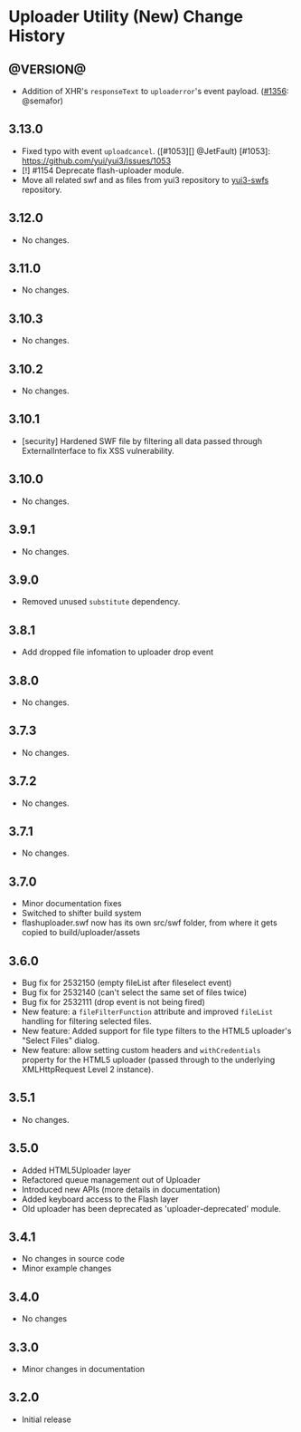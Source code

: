 Uploader Utility (New) Change History
=====================================

@VERSION@
------

* Addition of XHR's `responseText` to `uploaderror`'s event payload. ([#1356][]: @semafor)

[#1356]: https://github.com/yui/yui3/issues/1356

3.13.0
------

* Fixed typo with event `uploadcancel`. ([#1053][] @JetFault) [#1053]: https://github.com/yui/yui3/issues/1053
* [!] #1154 Deprecate flash-uploader module.
* Move all related swf and as files from yui3 repository to <a href="https://github.com/yui/yui3-swfs">yui3-swfs</a> repository.

3.12.0
------

* No changes.

3.11.0
------

* No changes.

3.10.3
------

* No changes.

3.10.2
------

* No changes.

3.10.1
------

* [security] Hardened SWF file by filtering all data passed through ExternalInterface to fix XSS vulnerability.

3.10.0
------

* No changes.

3.9.1
-----

* No changes.

3.9.0
-----

* Removed unused `substitute` dependency.

3.8.1
-----

* Add dropped file infomation to uploader drop event

3.8.0
-----

* No changes.

3.7.3
-----

* No changes.

3.7.2
-----

* No changes.

3.7.1
-----

* No changes.

3.7.0
-----

  * Minor documentation fixes
  * Switched to shifter build system
  * flashuploader.swf now has its own src/swf folder, from where it gets copied to build/uploader/assets

3.6.0
-----
  * Bug fix for 2532150 (empty fileList after fileselect event)
  * Bug fix for 2532140 (can't select the same set of files twice)
  * Bug fix for 2532111 (drop event is not being fired)
  * New feature: a `fileFilterFunction` attribute and improved
    `fileList` handling for filtering selected files.
  * New feature: Added support for file type filters to the HTML5
    uploader's "Select Files" dialog.
  * New feature: allow setting custom headers and `withCredentials`
    property for the HTML5 uploader (passed through to the underlying
    XMLHttpRequest Level 2 instance).

3.5.1
-----
  * No changes.

3.5.0
-----
  * Added HTML5Uploader layer
  * Refactored queue management out of Uploader
  * Introduced new APIs (more details in documentation)
  * Added keyboard access to the Flash layer
  * Old uploader has been deprecated as 'uploader-deprecated' module.

3.4.1
-----
  * No changes in source code
  * Minor example changes

3.4.0
-----
  * No changes

3.3.0
-----
  * Minor changes in documentation

3.2.0
-----
  * Initial release
